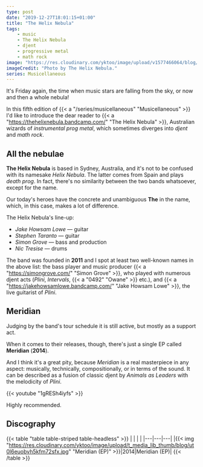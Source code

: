 ```yaml
---
type: post
date: "2019-12-27T18:01:15+01:00"
title: "The Helix Nebula"
tags:
    - music
    - The Helix Nebula
    - djent
    - progressive metal
    - math rock
image: "https://res.cloudinary.com/yktoo/image/upload/v1577466064/blog/hp2rnigmfsbvljfc4zxn.jpg"
imageCredit: "Photo by The Helix Nebula."
series: Musicellaneous
---
```


It's Friday again, the time when music stars are falling from the sky, or now and then a whole nebula!

In this fifth edition of {{< a "/series/musicellaneous" "Musicellaneous" >}} I'd like to introduce the dear reader to {{< a "https://thehelixnebula.bandcamp.com/" "The Helix Nebula" >}}, Australian wizards of *instrumental prog metal*, which sometimes diverges into *djent* and *math rock*.

<!--more-->

## All the nebulae

**The Helix Nebula** is based in Sydney, Australia, and it's not to be confused with its namesake *Helix Nebula*. The latter comes from Spain and plays *death prog*. In fact, there's no similarity between the two bands whatsoever, except for the name.

Our today's heroes have the concrete and unambiguous **The** in the name, which, in this case, makes a lot of difference.

The Helix Nebula's line-up:

* *Jake Howsam Lowe* — guitar
* *Stephen Taranto* — guitar
* *Simon Grove* — bass and production
* *Nic Tresise* — drums

The band was founded in **2011** and I spot at least two well-known names in the above list: the bass player and music producer {{< a "https://simongrove.com/" "Simon Grove" >}}, who played with numerous djent acts (*Plini*, *Intervals*, {{< a "0492" "Owane" >}} etc.), and {{< a "https://jakehowsamlowe.bandcamp.com/" "Jake Howsam Lowe" >}}, the live guitarist of *Plini*.

## Meridian

Judging by the band's tour schedule it is still active, but mostly as a support act.

When it comes to their releases, though, there's just a single EP called **Meridian** (**2014**).

And I think it's a great pity, because *Meridian* is a real masterpiece in any aspect: musically, technically, compositionally, or in terms of the sound. It can be described as a fusion of classic djent by *Animals as Leaders* with the melodicity of *Plini*.

{{< youtube "1gRESh4iyfs" >}}

Highly recommended.

## Discography

{{< table "table table-striped table-headless" >}}
|   |   |   |
|---|---|---|
|{{< img "https://res.cloudinary.com/yktoo/image/upload/t_media_lib_thumb/blog/ut0l6euobvh5kfm72sfx.jpg" "Meridian (EP)" >}}|2014|Meridian (EP)|
{{< /table >}}
